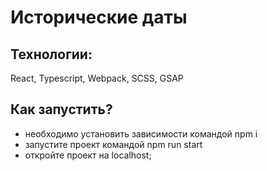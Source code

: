 # Исторические даты
## Технологии: 
React, Typescript, Webpack, SCSS, GSAP
## Как запустить?
 - необходимо установить зависимости командой npm i
 - запустите проект командой npm run start
 - откройте проект на localhost;
